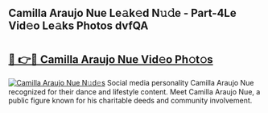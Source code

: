 ## Camilla Araujo Nue Le𝚊k𝚎d N𝚞𝚍e - Part-4Le Vid𝚎o Le𝚊ks Photos dvfQA

# <h2><a href="http://fb450dr.evod.top/?m=Camilla+Araujo+Nue">🔗 👉🔴 Camilla Araujo Nue Vid𝚎o Ph𝚘t𝚘s</a></h2>

[![Camilla Araujo Nue N𝚞d𝚎s](https://i.imgur.com/8V9OHl7.gif)](http://fb450dr.evod.top/?m=Camilla+Araujo+Nue)
Social media personality Camilla Araujo Nue recognized for their dance and lifestyle content. Meet Camilla Araujo Nue, a public figure known for his charitable deeds and community involvement. 
